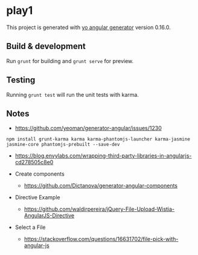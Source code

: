 # play1

This project is generated with [yo angular generator](https://github.com/yeoman/generator-angular)
version 0.16.0.

## Build & development

Run `grunt` for building and `grunt serve` for preview.

## Testing

Running `grunt test` will run the unit tests with karma.

## Notes
- https://github.com/yeoman/generator-angular/issues/1230
```
npm install grunt-karma karma karma-phantomjs-launcher karma-jasmine jasmine-core phantomjs-prebuilt --save-dev
```

- https://blog.envylabs.com/wrapping-third-party-libraries-in-angularjs-cd278505c8e0

- Create components
    - https://github.com/Dictanova/generator-angular-components
- Directive Example
    - https://github.com/waldirpereira/jQuery-File-Upload-Wistia-AngularJS-Directive
- Select a File
    - https://stackoverflow.com/questions/16631702/file-pick-with-angular-js
